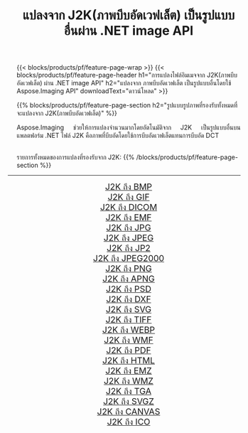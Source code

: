 ﻿---
title: แปลงจาก J2K(ภาพบีบอัดเวฟเล็ต) เป็นรูปแบบอื่นผ่าน .NET image API 
weight: 3920
url: /th/net/conversion/from/j2k/ 
lang: th
langdirlevel: 2
locales: zh-hans,ja,it,ru,de,es,fr,nl,id,lt,pl,pt,vi,tr,ko,zh-hant,ar,hi,th,sv,cs,uk,he
description: เมื่อใช้ Aspose.Imaging คุณสามารถแปลงจาก J2K(ภาพบีบอัดเวฟเล็ต) เป็นรูปแบบอื่นได้อย่างง่ายดาย
---

{{< blocks/products/pf/feature-page-wrap >}}
{{< blocks/products/pf/feature-page-header h1="การแปลงไฟล์อิมเมจจาก J2K(ภาพบีบอัดเวฟเล็ต) ผ่าน .NET image API" h2="แปลงจาก ภาพบีบอัดเวฟเล็ต เป็นรูปแบบอื่นโดยใช้ Aspose.Imaging API" downloadText="ดาวน์โหลด" >}}


{{% blocks/products/pf/feature-page-section  h2="รูปแบบรูปภาพที่รองรับทั้งหมดที่จะแปลงจาก J2K(ภาพบีบอัดเวฟเล็ต)" %}}
<p align=justify>Aspose.Imaging ช่วยให้การแปลงจำนวนมากโดยอัตโนมัติจาก J2K เป็นรูปแบบอื่นบนแพลตฟอร์ม .NET ไฟล์ J2K คือภาพที่บีบอัดโดยใช้การบีบอัดเวฟเล็ตแทนการบีบอัด DCT</p>
<br/>
รายการทั้งหมดของการแปลงที่รองรับจาก J2K:
{{% /blocks/products/pf/feature-page-section %}}
<div class="container-fluid productfamilypage bg-gray">
    <div class="convertypes bg-gray agp-content section">
        <div class="container">
		<hr style="margin-left:-20px;"/>
		<div class="row other-converters" style="gap: 10px;font-size: 19px;text-align:center;">
		    <div class='col-md-2 other-converter remove-lp remove-rp'><a href="/imaging/th/net/conversion/j2k-to-bmp/" style="padding:15px;">J2K ถึง BMP</a></div><div class='col-md-2 other-converter remove-lp remove-rp'><a href="/imaging/th/net/conversion/j2k-to-gif/" style="padding:15px;">J2K ถึง GIF</a></div><div class='col-md-2 other-converter remove-lp remove-rp'><a href="/imaging/th/net/conversion/j2k-to-dicom/" style="padding:15px;">J2K ถึง DICOM</a></div><div class='col-md-2 other-converter remove-lp remove-rp'><a href="/imaging/th/net/conversion/j2k-to-emf/" style="padding:15px;">J2K ถึง EMF</a></div><div class='col-md-2 other-converter remove-lp remove-rp'><a href="/imaging/th/net/conversion/j2k-to-jpg/" style="padding:15px;">J2K ถึง JPG</a></div><div class='col-md-2 other-converter remove-lp remove-rp'><a href="/imaging/th/net/conversion/j2k-to-jpeg/" style="padding:15px;">J2K ถึง JPEG</a></div><div class='col-md-2 other-converter remove-lp remove-rp'><a href="/imaging/th/net/conversion/j2k-to-jp2/" style="padding:15px;">J2K ถึง JP2</a></div><div class='col-md-2 other-converter remove-lp remove-rp'><a href="/imaging/th/net/conversion/j2k-to-jpeg2000/" style="padding:15px;">J2K ถึง JPEG2000</a></div><div class='col-md-2 other-converter remove-lp remove-rp'><a href="/imaging/th/net/conversion/j2k-to-png/" style="padding:15px;">J2K ถึง PNG</a></div><div class='col-md-2 other-converter remove-lp remove-rp'><a href="/imaging/th/net/conversion/j2k-to-apng/" style="padding:15px;">J2K ถึง APNG</a></div><div class='col-md-2 other-converter remove-lp remove-rp'><a href="/imaging/th/net/conversion/j2k-to-psd/" style="padding:15px;">J2K ถึง PSD</a></div><div class='col-md-2 other-converter remove-lp remove-rp'><a href="/imaging/th/net/conversion/j2k-to-dxf/" style="padding:15px;">J2K ถึง DXF</a></div><div class='col-md-2 other-converter remove-lp remove-rp'><a href="/imaging/th/net/conversion/j2k-to-svg/" style="padding:15px;">J2K ถึง SVG</a></div><div class='col-md-2 other-converter remove-lp remove-rp'><a href="/imaging/th/net/conversion/j2k-to-tiff/" style="padding:15px;">J2K ถึง TIFF</a></div><div class='col-md-2 other-converter remove-lp remove-rp'><a href="/imaging/th/net/conversion/j2k-to-webp/" style="padding:15px;">J2K ถึง WEBP</a></div><div class='col-md-2 other-converter remove-lp remove-rp'><a href="/imaging/th/net/conversion/j2k-to-wmf/" style="padding:15px;">J2K ถึง WMF</a></div><div class='col-md-2 other-converter remove-lp remove-rp'><a href="/imaging/th/net/conversion/j2k-to-pdf/" style="padding:15px;">J2K ถึง PDF</a></div><div class='col-md-2 other-converter remove-lp remove-rp'><a href="/imaging/th/net/conversion/j2k-to-html/" style="padding:15px;">J2K ถึง HTML</a></div><div class='col-md-2 other-converter remove-lp remove-rp'><a href="/imaging/th/net/conversion/j2k-to-emz/" style="padding:15px;">J2K ถึง EMZ</a></div><div class='col-md-2 other-converter remove-lp remove-rp'><a href="/imaging/th/net/conversion/j2k-to-wmz/" style="padding:15px;">J2K ถึง WMZ</a></div><div class='col-md-2 other-converter remove-lp remove-rp'><a href="/imaging/th/net/conversion/j2k-to-tga/" style="padding:15px;">J2K ถึง TGA</a></div><div class='col-md-2 other-converter remove-lp remove-rp'><a href="/imaging/th/net/conversion/j2k-to-svgz/" style="padding:15px;">J2K ถึง SVGZ</a></div><div class='col-md-2 other-converter remove-lp remove-rp'><a href="/imaging/th/net/conversion/j2k-to-canvas/" style="padding:15px;">J2K ถึง CANVAS</a></div><div class='col-md-2 other-converter remove-lp remove-rp'><a href="/imaging/th/net/conversion/j2k-to-ico/" style="padding:15px;">J2K ถึง ICO</a></div>
                </div>
        </div>
    </div>
</div>
<br/>

